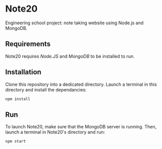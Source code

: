 # Note20
Engineering school project: note taking website using Node.js and MongoDB.

## Requirements
Note20 requires *Node.JS* and *MongoDB* to be installed to run.

## Installation
Clone this repository into a dedicated directory.
Launch a terminal in this directory and install the dependancies: 
``` bash
npm install
```

## Run
To launch Note20, make sure that the MongoDB server is running. Then, launch a terminal in Note20's directory and run:
```bash
npm start
```